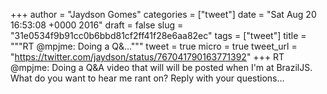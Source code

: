 
+++
author = "Jaydson Gomes"
categories = ["tweet"]
date = "Sat Aug 20 16:53:08 +0000 2016"
draft = false
slug = "31e0534f9b91cc0b6bbd81cf2ff41f28e6aa82ec"
tags = ["tweet"]
title = """RT @mpjme: Doing a Q&amp;..."""
tweet = true
micro = true
tweet_url = "https://twitter.com/jaydson/status/767041790163771392"
+++
RT @mpjme: Doing a Q&amp;A video that will will be posted when I'm at BrazilJS. What do you want to hear me rant on? Reply with your questions…
